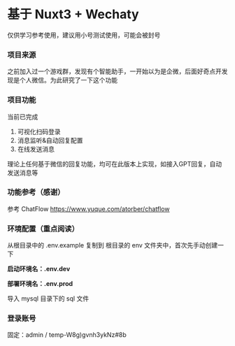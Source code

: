 # 基于 Nuxt3 + Wechaty

仅供学习参考使用，建议用小号测试使用，可能会被封号

### 项目来源
之前加入过一个游戏群，发现有个智能助手，一开始以为是企微，后面好奇点开发现是个人微信。为此研究了一下这个功能
### 项目功能
当前已完成
1. 可视化扫码登录
2. 消息监听&自动回复配置
3. 在线发送消息

理论上任何基于微信的回复功能，均可在此版本上实现，如接入GPT回复，自动发送消息等
### 功能参考（感谢）
参考 ChatFlow
https://www.yuque.com/atorber/chatflow

### 环境配置（重点阅读）
从根目录中的 .env.example 复制到 根目录的 env 文件夹中，首次先手动创建一下

**启动环境名：.env.dev**

**部署环境名：.env.prod**

导入 mysql 目录下的 sql 文件

### 登录账号
固定：admin / temp-W8g)gvnh3ykNz#8b